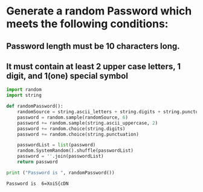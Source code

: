 # Generate a random Password which meets the following conditions:

 ##  Password length must be 10 characters long.
  ##  It must contain at least 2 upper case letters, 1 digit, and 1(one) special symbol


```python
import random
import string

def randomPassword():
    randomSource = string.ascii_letters + string.digits + string.punctuation
    password = random.sample(randomSource, 6)
    password += random.sample(string.ascii_uppercase, 2)
    password += random.choice(string.digits)
    password += random.choice(string.punctuation)

    passwordList = list(password)
    random.SystemRandom().shuffle(passwordList)
    password = ''.join(passwordList)
    return password

print ("Password is ", randomPassword())
```

    Password is  6=XoiS{cDN
    


```python

```
